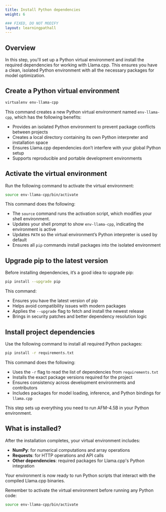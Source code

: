 ```yaml
---
title: Install Python dependencies 
weight: 6

### FIXED, DO NOT MODIFY
layout: learningpathall
---
```

## Overview

In this step, you'll set up a Python virtual environment and install the required dependencies for working with Llama.cpp. This ensures you have a clean, isolated Python environment with all the necessary packages for model optimization.

## Create a Python virtual environment

```bash
virtualenv env-llama-cpp
```

This command creates a new Python virtual environment named `env-llama-cpp`, which has the following benefits:
- Provides an isolated Python environment to prevent package conflicts between projects
- Creates a local directory containing its own Python interpreter and installation space
- Ensures Llama.cpp dependencies don’t interfere with your global Python setup
- Supports reproducible and portable development environments

## Activate the virtual environment

Run the following command to activate the virtual environment:

```bash
source env-llama-cpp/bin/activate
```
This command does the following:

- The `source` command runs the activation script, which modifies your shell environment.
- Updates your shell prompt to show `env-llama-cpp`, indicating the environment is active
- Updates `PATH` so the virtual environment’s Python interpreter is used by default
- Ensures all `pip` commands install packages into the isolated environment

## Upgrade pip to the latest version

Before installing dependencies, it’s a good idea to upgrade pip:

```bash
pip install --upgrade pip
```
This command:

- Ensures you have the latest version of pip
- Helps avoid compatibility issues with modern packages
- Applies the `--upgrade` flag to fetch and install the newest release
- Brings in security patches and better dependency resolution logic

## Install project dependencies

Use the following command to install all required Python packages:

```bash
pip install -r requirements.txt
```

This command does the following:

- Uses the `-r` flag to read the list of dependencies from `requirements.txt`
- Installs the exact package versions required for the project
- Ensures consistency across development environments and contributors
- Includes packages for model loading, inference, and Python bindings for `llama.cpp`

This step sets up everything you need to run AFM-4.5B in your Python environment.

## What is installed? 

After the installation completes, your virtual environment includes:
- **NumPy**: for numerical computations and array operations
- **Requests**: for HTTP operations and API calls
- **Other dependencies**: required packages for Llama.cpp's Python integration

Your environment is now ready to run Python scripts that interact with the compiled Llama.cpp binaries.

Remember to activate the virtual environment before running any Python code:

```bash
source env-llama-cpp/bin/activate
```
